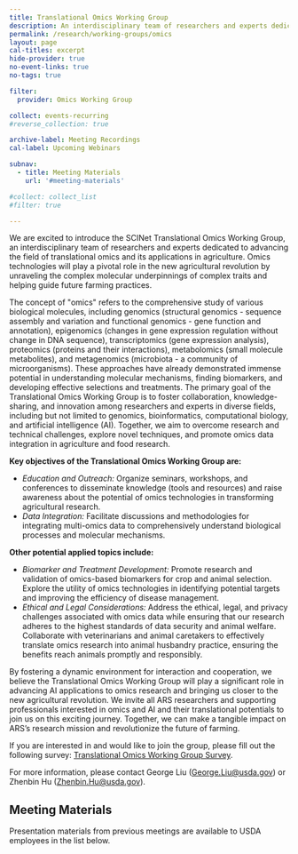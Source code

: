 ```yaml
---
title: Translational Omics Working Group
description: An interdisciplinary team of researchers and experts dedicated to advancing the field of translational omics and its applications in agriculture
permalink: /research/working-groups/omics
layout: page
cal-titles: excerpt
hide-provider: true
no-event-links: true
no-tags: true

filter:
  provider: Omics Working Group

collect: events-recurring
#reverse_collection: true

archive-label: Meeting Recordings
cal-label: Upcoming Webinars

subnav:
  - title: Meeting Materials
    url: '#meeting-materials'

#collect: collect_list
#filter: true

---
```


We are excited to introduce the SCINet Translational Omics Working Group, an interdisciplinary team of researchers and experts dedicated to advancing the field of translational omics and its applications in agriculture. Omics technologies will play a pivotal role in the new agricultural revolution by unraveling the complex molecular underpinnings of complex traits and helping guide future farming practices. 

The concept of "omics" refers to the comprehensive study of various biological molecules, including genomics (structural genomics - sequence assembly and variation and functional genomics - gene function and annotation), epigenomics (changes in gene expression regulation without change in DNA sequence), transcriptomics (gene expression analysis), proteomics (proteins and their interactions), metabolomics (small molecule metabolites), and metagenomics (microbiota - a community of microorganisms). These approaches have already demonstrated immense potential in understanding molecular mechanisms, finding biomarkers, and developing effective selections and treatments. The primary goal of the Translational Omics Working Group is to foster collaboration, knowledge-sharing, and innovation among researchers and experts in diverse fields, including but not limited to genomics, bioinformatics, computational biology, and artificial intelligence (AI). Together, we aim to overcome research and technical challenges, explore novel techniques, and promote omics data integration in agriculture and food research.


**Key objectives of the Translational Omics Working Group are:**
* *Education and Outreach:* Organize seminars, workshops, and conferences to disseminate knowledge (tools and resources) and raise awareness about the potential of omics technologies in transforming agricultural research.
* *Data Integration:* Facilitate discussions and methodologies for integrating multi-omics data to comprehensively understand biological processes and molecular mechanisms.

**Other potential applied topics include:**
* *Biomarker and Treatment Development:* Promote research and validation of omics-based biomarkers for crop and animal selection. Explore the utility of omics technologies in identifying potential targets and improving the efficiency of disease management.
* *Ethical and Legal Considerations:* Address the ethical, legal, and privacy challenges associated with omics data while ensuring that our research adheres to the highest standards of data security and animal welfare. Collaborate with veterinarians and animal caretakers to effectively translate omics research into animal husbandry practice, ensuring the benefits reach animals promptly and responsibly.

By fostering a dynamic environment for interaction and cooperation, we believe the Translational Omics Working Group will play a significant role in advancing AI applications to omics research and bringing us closer to the new agricultural revolution. We invite all ARS researchers and supporting professionals interested in omics and AI and their translational potentials to join us on this exciting journey. Together, we can make a tangible impact on ARS’s research mission and revolutionize the future of farming.

If you are interested in and would like to join the group, please fill out the following survey: [Translational Omics Working Group Survey](https://forms.office.com/g/a7VFhG0AJD).

For more information, please contact George Liu ([George.Liu@usda.gov](mailto:George.Liu@usda.gov)) or Zhenbin Hu ([Zhenbin.Hu@usda.gov](mailto:Zhenbin.Hu@usda.gov)).


## Meeting Materials

Presentation materials from previous meetings are available to USDA employees in the list below.

